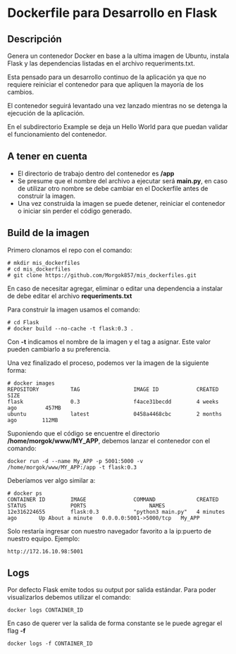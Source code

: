 # Dockerfile para Desarrollo en Flask

## Descripción

Genera un contenedor Docker en base a la ultima imagen de Ubuntu, instala Flask y las dependencias listadas en el archivo requeriments.txt.

Esta pensado para un desarrollo continuo de la aplicación ya que no requiere reiniciar el contenedor para que apliquen la mayoría de los cambios.

El contenedor seguirá levantado una vez lanzado mientras no se detenga la ejecución de la aplicación.

En el subdirectorio Example se deja un Hello World para que puedan validar el funcionamiento del contenedor.

## A tener en cuenta

- El directorio de trabajo dentro del contenedor es **/app** 
- Se presume que el nombre del archivo a ejecutar será **main.py**, en caso de utilizar otro nombre se debe cambiar en el Dockerfile antes de construir la imagen.
- Una vez construida la imagen se puede detener, reiniciar el contenedor o iniciar sin perder el código generado.

## Build de la imagen

Primero clonamos el repo con el comando:
```
# mkdir mis_dockerfiles
# cd mis_dockerfiles
# git clone https://github.com/Morgok857/mis_dockerfiles.git
```

En caso de necesitar agregar, eliminar o editar una dependencia a instalar de debe editar el archivo **requeriments.txt**

Para construir la imagen usamos el comando:

```
# cd Flask
# docker build --no-cache -t flask:0.3 .
```

Con **-t** indicamos el nombre de la imagen y el tag a asignar. Este valor pueden cambiarlo a su preferencia.

Una vez finalizado el proceso, podemos ver la imagen de la siguiente forma:

```
# docker images
REPOSITORY          TAG                 IMAGE ID            CREATED             SIZE
flask               0.3                 f4ace31becdd        4 weeks ago         457MB
ubuntu              latest              0458a4468cbc        2 months ago        112MB
```

Suponiendo que el código se encuentre el directorio **/home/morgok/www/MY_APP**, debemos lanzar el contenedor con el comando:

```
docker run -d --name My_APP -p 5001:5000 -v /home/morgok/www/MY_APP:/app -t flask:0.3
```

Deberíamos ver algo similar a: 

```
# docker ps
CONTAINER ID        IMAGE               COMMAND             CREATED             STATUS              PORTS                    NAMES
12e316224655        flask:0.3           "python3 main.py"   4 minutes ago       Up About a minute   0.0.0.0:5001->5000/tcp   My_APP
```

Solo restaría ingresar con nuestro navegador favorito a la ip:puerto de nuestro equipo.
Ejemplo:

```
http://172.16.10.98:5001
```

## Logs

Por defecto Flask emite todos su output por salida estándar. Para poder visualizarlos debemos utilizar el comando:

```
docker logs CONTAINER_ID
```

En caso de querer ver la salida de forma constante se le puede agregar el flag **-f**

```
docker logs -f CONTAINER_ID
```

